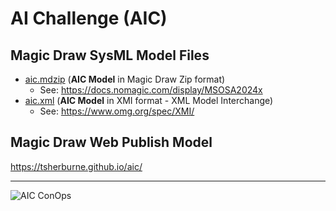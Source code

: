 # AI Challenge (AIC)

## Magic Draw SysML Model Files

* [aic.mdzip](https://github.com/tsherburne/aic/blob/main/aic.mdzip) (**AIC Model** in Magic Draw Zip format)
  * See: https://docs.nomagic.com/display/MSOSA2024x
* [aic.xml](https://github.com/tsherburne/aic/blob/main/aic.xml) (**AIC Model** in XMI format - XML Model Interchange)
  * See: https://www.omg.org/spec/XMI/

## Magic Draw Web Publish Model
https://tsherburne.github.io/aic/

---
![AIC ConOps](https://tsherburne.github.io/aic/index_files/7d848af5-2229-467c-ae49-e9bbd7ce2a9f.jpg)
